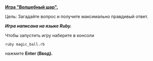 [**Игра "Волшебный шар".**](https://ru.wikipedia.org/wiki/Magic_8_ball)

Цель: Загадайте вопрос и получите максимально правдивый ответ.

***Игра написана на языке Ruby.***

Чтобы запустить игру наберите в консоли 

```ruby magic_ball.rb```

нажмите **Enter (Ввод).**
